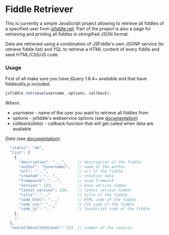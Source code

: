 Fiddle Retriever
================

This is currently a simple JavaScript project allowing to retrieve all fiddles of a specified user from [jsfiddle.net](http://jsfiddle.net). Part of the project is also a page for retrieving and printing all fiddles in stringified JSON format.

Data are retrieved using a combination of JSFiddle's own JSONP service (to retrieve fiddle list) and YQL to retrieve a HTML content of every fiddle and save HTML/CSS/JS code.

### Usage

First of all make sure you have jQuery 1.6.4+ available and that have fiddleutils.js included.

```javascript
jsfiddle.retrieve(username, options, callback);
```

*Where*:

* _username_ - name of the user you want to retrieve all fiddles from
* _options_ - jsfiddle's webservice options (see [documentation](http://doc.jsfiddle.net/api/fiddles.html))
* _callback(data)_ - callback function that will get called when data are available

*Data* (see [documentation](http://doc.jsfiddle.net/api/fiddles.html)):

```javascript
  "status": "ok",
  "list": [
    {
      "description": "...",		// description of the fiddle
      "author": "{username}",	// name of the author
      "url": "...",				// url of the fiddle
      "created": "...",			// creation date
      "framework": "...",		// used framwork
      "version": 123,           // base version number
      "latest_version": 234,    // latest version number
      "title": "..."			// title of the fiddle
      "code_html": "..."		// HTML code of the fiddle
      "code_css": "..."			// CSS code of the fiddle
      "code_js": "..."			// JavaScript code of the fiddle
    },
    // ...
  ],
  "overallResultSetCount": 123	// number of the results
```